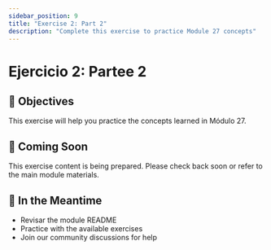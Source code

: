 ```yaml
---
sidebar_position: 9
title: "Exercise 2: Part 2"
description: "Complete this exercise to practice Module 27 concepts"
---
```


# Ejercicio 2: Partee 2

## 🎯 Objectives

This exercise will help you practice the concepts learned in Módulo 27.

## 📝 Coming Soon

This exercise content is being prepared. Please check back soon or refer to the main module materials.

## 🚀 In the Meantime

- Revisar the module README
- Practice with the available exercises
- Join our community discussions for help
